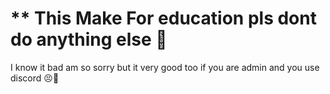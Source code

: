 # ** This Make For education pls dont do anything else 🙏

I know it bad am so sorry but it very good too if you are admin and you use discord 😣🥺

